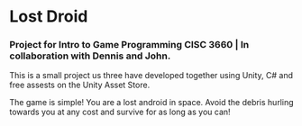# Lost Droid
### Project for Intro to Game Programming CISC 3660 | In collaboration with Dennis and John.

This is a small project us three have developed together using Unity, C# and free assests on the Unity Asset Store.

The game is simple! You are a lost android in space. Avoid the debris hurling towards you at any cost and survive for as long as you can!
